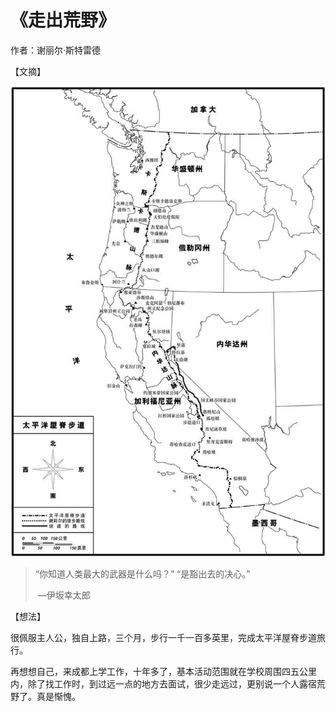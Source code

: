 # 《走出荒野》

作者：谢丽尔·斯特雷德

【文摘】

![](./src/2018121501.jpg)

> “你知道人类最大的武器是什么吗？”
> “是豁出去的决心。”
>
> ​				—伊坂幸太郎 

【想法】

很佩服主人公，独自上路，三个月，步行一千一百多英里，完成太平洋屋脊步道旅行。 

再想想自己，来成都上学工作，十年多了，基本活动范围就在学校周围四五公里内，除了找工作时，到过远一点的地方去面试，很少走远过，更别说一个人露宿荒野了。真是惭愧。